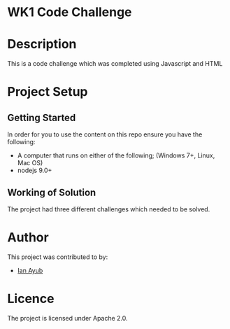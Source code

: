 # WK1 Code Challenge

# Description
This is a code challenge which was completed using Javascript and HTML

# Project Setup

## Getting Started
In order for you to use the content on this repo ensure you have the following:

- A computer that runs on either of the following; (Windows 7+, Linux, Mac OS)
- nodejs 9.0+

## Working of Solution
The project had three different challenges which needed to be solved. 


# Author
This project was contributed to by:
- [Ian Ayub](https://github.com/Ayub-Ian)

# Licence
The project is licensed under Apache 2.0.